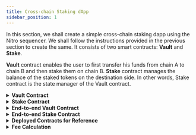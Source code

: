 ```yaml
---
title: Cross-chain Staking dApp
sidebar_position: 1
---
```


In this section, we shall create a simple cross-chain staking dapp using the Nitro sequencer. We shall follow the instructions provided in the previous section to create the same. It consists of two smart contracts: **Vault** and **Stake**.

**Vault** contract enables the user to first transfer his funds from chain A to chain B and then stake them on chain B.
**Stake** contract manages the balance of the staked tokens on the destination side. In other words, Stake contract is the state manager of the Vault contract.


<details>
<summary><b>Vault Contract</b></summary>

#### Installing the dependencies

Install the openzeppelin contracts by running the following command:

`yarn add @openzeppelin/contracts` or `npm install @openzeppelin/contracts`

#### Defining the IStake interface
In a separate folder titled `interfaces`, create an `IStake.sol` file with the following code:
```javascript
pragma solidity ^0.8.0;

interface IStake {
    function stake(
    address user,
    address token,
    uint256 amount
    ) external;
    function unstake(
    address user,
    address token,
    uint256 amount
    ) external;
}

```

#### Instantiating the contract

```javascript
//SPDX-License-Identifier: Unlicense
pragma solidity ^0.8.0;

import "@openzeppelin/contracts/token/ERC20/utils/SafeERC20.sol";
import "@openzeppelin/contracts/access/AccessControl.sol";
import "./interfaces/IStake.sol";

contract Vault is AccessControl {
}
```

Import the `SafeERC20.sol`and `AccessControl.sol` from `@openzeppelin/contracts`and `IStake.sol` into your Vault contract.

For your information:

1. `IStake.sol` is the interface of Stake contract which we need here for defining an instance of staking contract into our Vault contract.
2. `SafeERC20.sol` is the contract we shall use to access various functions of ERC20 tokens.
3. `AccessControl.sol` is the contract we shall use for putting admin controls over certain functions.

#### Creating state variables and the constructor

```javascript
using SafeERC20 for IERC20;
IStake public stakingContract;

address public routerAssetBridgeContract;

mapping(bytes32 => bytes) public ourContractsOnChain;

// iDepositMessage(uint256,bytes32,bytes,address,uint256,uint256,bytes)
bytes4 public constant I_DEPOSIT_MESSAGE_SELECTOR = bytes4(keccak256("iDepositMessage(uint256,bytes32,bytes,address,uint256,uint256,bytes)"));


constructor(address _routerAssetBridgeContract)
{
routerAssetBridgeContract =_routerAssetBridgeContract;
_setupRole(DEFAULT_ADMIN_ROLE, msg.sender);
}

```

1. `stakingContract`: This is the instance of our Stake contract which will manage the state and balance of funds in both kinds of staking: same chain staking as well as cross-chain staking.
2. `routerAssetBridgeContract`: This is the variable created for storing the address of the Nitro contract. We will be calling the Nitro contract to initiate the cross-chain sequenced transfer on the source side. We will also validate if the transaction triggered on the destination side has been made by the Nitro contract only.
3. `ourContractsOnChain` : This is the mapping that stores the address of the Vault contract corresponding to the destination chain ID which can be found [here](https://github.com/router-protocol/router-chain-docs/blob/main/docs/develop/voyager/tools/configurations/chain-id-identifiers.md). It makes sure that while calling the `iStake` function (explained later), we are putting the correct recipient vault address as per our desired destination chain.
4. `I_DEPOSIT_MESSAGE_SELECTOR` : This is the selector of `iDepositMessage` in Nitro.
5. `constructor`: Create the constructor with the address of the Nitro contract and set that into our state variable. Also give the `DEFAULT_ADMIN_ROLE` to the deployer.


#### Function to set the Staking contract
```javascript
function setStakingContract(address _stakingContract) external onlyRole(DEFAULT_ADMIN_ROLE) {
stakingContract = IStake(_stakingContract);
}
```

Our Vault contract on every chain must know the address of its corresponding Stake contract on the same chain to interact with it whenever a cross-chain request is received by the Vault. To store the address of the Stake contract, we can use the vault contract's `setStakingContract` function.

#### Function to set the Staking contract

```javascript
function setStakingContract(address _stakingContract) external onlyRole(DEFAULT_ADMIN_ROLE)
{
    stakingContract = IStake(_stakingContract);
}
```


Our Vault contract on every chain must know the address of its corresponding Stake contract on same chain to interact with it whenever a cross-chain call is received by Vault. Hence we create a function `setStakingContract` to store the address of Stake Contract on the same chain.

#### Function to store the addresses of Vault contracts deployed on other chains

```javascript
function setContractsOnChain(bytes32 chainIdBytes, address contractAddr) external onlyRole(DEFAULT_ADMIN_ROLE) {
    ourContractsOnChain[chainIdBytes] = toBytes(contractAddr);
}
```

Our Vault contract on every chain must know the addresses of its counterparts on every other chain to enable cross-chain transfers or cross-chain sequenced transfers. Hence we create a function `setContractsOnChain` that updates the mapping `ourContractsOnChain` about which we talked about earlier.

#### Function to approve Stake contract to safely transfer funds from Vault

```javascript
function approve(address token, address spender, uint256 amount) external onlyRole(DEFAULT_ADMIN_ROLE) {
        IERC20(token).approve(spender, amount);
    }
```

Our Vault contract on every chain must know the addresses of its counterparts on other chain sto enable cross-chain transfers or cross-chain sequenced transfers. Therefore, we create a function `setContractsOnChain` that updates the mapping `ourContractsOnChain`.

Below is the helper function to convert the `address` into `bytes`:

```javascript
function toBytes(address addr) internal pure returns (bytes memory b) {
        assembly {
            let m := mload(0x40)
            addr := and(addr, 0xFFFFFFFFFFFFFFFFFFFFFFFFFFFFFFFFFFFFFFFF)
            mstore(add(m, 20), xor(0x140000000000000000000000000000000000000000, addr))
            mstore(0x40, add(m, 52))
            b := m
        }
    }
```

This is just a supporting function. We shall use it as a converter whenever an address has to be passed as a parameter in the form of bytes.

#### Function to approve Stake contract and Nitro contract to safely transfer funds from Vault
```javascript
function approve(address token, address spender, uint256 amount) external onlyRole(DEFAULT_ADMIN_ROLE) {
IERC20(token).approve(spender, amount);
}
```

- Vault contract on every chain must approve the Nitro Contract on same chain so that Nitro is able to transfer funds from the Vault to itself, in order to start the cross-chain transfer process.
- On the destination side, funds are received by the Vault contract whenever a cross-chain transfer is executed and they are directed to Stake contract after which the staked balance against the user is updated. The Vault contract on every chain must approve the Stake contract on the same chain so that the Stake Contract is able to transfer a certain amount of tokens to itself from the Vault.


#### Function that enables cross-chain sequenced transfers

```javascript
function iStake(
bytes32 destChainIdBytes,
address srcToken,
uint256 amount,
uint256 destAmount,
address userAddress
) public payable {
    bytes memory recipientVaultContract = ourContractsOnChain[destChainIdBytes];
    bytes memory message = abi.encode(userAddress);
    bool success;


    (success, ) = routerAssetBridgeContract.call{ value: msg.value }(
    abi.encodeWithSelector(I_DEPOSIT_MESSAGE_SELECTOR,0, destChainIdBytes,recipientVaultContract, srcToken, amount, destAmount, message)
    );


    require(success, "unsuccessful");
}
```
It is the `iStake` function that:
1. Encodes the data that we need on the destination chain whenever a cross-chain request is received. Here we need the recipient or user address to update the staked balance against the user's address on the destination chain.
2. Calls the selector for the `iDepositMessage` function in Nitro as per the data passed in the parameters.



Let us understand the parameters of `iStake` function one by one:

| destChainIdBytes      | Network IDs of the chains in bytes32 format. These can be found [here](https://github.com/router-protocol/router-chain-docs/blob/main/docs/develop/voyager/tools/configurations/chain-id-identifiers.md).                   |
| --------------- | -------------------------------------------------------------------------------------- |  
| srcToken | Address of the token that has to be transferred from the source chain.                                                                   |
| amount | Decimal-adjusted amount of the token that has to be transferred from the source chain.                                                                   |
| destAmount | Minimum amount of tokens expected to be received by the recipient on the destination chain. This can be achieved by subtracting the forwarder fee from the source chain amount. Refer to the **Fee Calculation** section given at the end of this guide for more details on how to calculate forwarder fee. |
| userAddress    | Recipient or user address to update the staked balance on the destination chain. |

#### Function that receives the cross-chain call and executes the Stake function on the destination chain

```javascript
function handleNitroMessage(
address tokenSent,
uint256 amount,
bytes memory message
) external {
    // Checking if the sender is the router asset bridge contract
    require(
    msg.sender == routerAssetBridgeContract,
    "only nitro"
    );
    IERC20(tokenSent).safeIncreaseAllowance(address(stakingContract), amount );
    // decoding the data we sent from the source chain
    address user = abi.decode(message, (address));
    // calling the stake function
    stakingContract.stake(user, tokenSent, amount);
}
```

It is the `hanldeNitroMessage` function that:

1. Checks that the caller of the function is Nitro only.
2. Increases the allowance for the Stake contract so that the Vault can transfer funds to the Stake contract.
3. Decodes the data that we encoded (recipient address) at the time of initiating the cross-chain transfer.
4. Calls the Stake contract and updates the user’s staked balance.

</details>


<details>
<summary><b>Stake Contract</b></summary>

#### Installing the dependencies

Install the openzeppelin contracts by running the following command:

`yarn add @openzeppelin/contracts` or `npm install @openzeppelin/contracts`

#### Defining the IStake interface
In a separate folder titled `interfaces`, create an `IStake.sol` file with the following code:
```javascript
pragma solidity ^0.8.0;

interface IStake {
    function stake(
    address user,
    address token,
    uint256 amount
    ) external;
    function unstake(
    address user,
    address token,
    uint256 amount
    ) external;
}

```

#### Instantiating the contract

```javascript
//SPDX-License-Identifier: Unlicense
pragma solidity ^0.8.0;

import "@openzeppelin/contracts/token/ERC20/utils/SafeERC20.sol";
import "@openzeppelin/contracts/utils/math/SafeMath.sol";
import "./interfaces/IStake.sol";

contract Stake is IStake {

}
```

Import the `SafeERC20.sol` and `SafeMath.sol` from `@openzeppelin/contracts` and inherit the `IStake.sol` contract into your contract.

For your information:

1. `IStake.sol` is the interface of `Stake` contract which we need here for defining an instance of staking contract.
2. `SafeERC20.sol` is the contract we shall use to access various functions of ERC20 tokens.
3. `SafeMath.sol` is the wrapper contract over Solidity’s arithmetic operations with added overflow checks.

#### Creating state variables and the constructor

```javascript
using SafeERC20 for IERC20;
using SafeMath for uint256;
address public immutable vault;
// user address => token address => staked amount
mapping(address => mapping(address => uint256)) public stakedBalance;
constructor(address _vault) {
vault 
```

1. `vault`: This is the address of your Vault contract on the same chain.
2. `stakedBalance` : This is the mapping that stores the amount staked corresponding to the user and token address.
3. `constructor` : Create the constructor with the address of the Vault contract and store it in the state variable `vault`.

#### Adding modifier onlyVault()
```javascript
modifier onlyVault() {
require(msg.sender == vault, "Only Vault");
_;
}

```

We will add this modifier to our main functions `stake` and `unstake` to ensure that only the Vault contract can interact with the Stake contract. 

#### Adding functions to Stake and Unstake

```javascript
function stake(
    address user,
    address token,
    uint256 amount
    ) external override onlyVault {
    uint256 balanceBefore = IERC20(token).balanceOf(address(this));
    IERC20(token).safeTransferFrom(msg.sender, address(this), amount);
    uint256 balanceAfter = IERC20(token).balanceOf(address(this));
    uint256 _amount = balanceAfter.sub(balanceBefore, "No amount received");
    stakedBalance[user][token] += _amount;
}
```

This function:
1. Checks the balance of tokens before transferring them to itself from the Vault.
2. Transfers the tokens to itself.
3. Checks the balance of the token after transferring them.
4. Calculates the amount actually staked.
5. Updates the staked balance for the user.


```javascript
function unstake(
    address user,
    address token,
    uint256 amount
    ) external override onlyVault {
    stakedBalance[user][token] = stakedBalance[user][token].sub(
    amount,
    "User balance too low"
    );
    IERC20(token).safeTransfer(user, amount);
}
```
This function checks the staked balance of the user, subtracts the amount that the user wants to unstake from it and transfers that amount of tokens back to the user.


</details>


<details>
<summary><b> End-to-end Vault Contract</b></summary>

```javascript
// SPDX-License-Identifier: UNLICENSED
pragma solidity ^0.8.0;
import "@openzeppelin/contracts/token/ERC20/utils/SafeERC20.sol";
import "@openzeppelin/contracts/access/AccessControl.sol";
import "./IStake.sol";
contract Vault is AccessControl {
using SafeERC20 for IERC20;
IStake public stakingContract;
address public routerAssetBridgeContract;
mapping(bytes32 => bytes) public ourContractsOnChain;
// iDepositMessage(uint256,bytes32,bytes,address,uint256,uint256,bytes)

bytes4 public constant I_DEPOSIT_MESSAGE_SELECTOR = bytes4(keccak256("iDepositMessage(uint256,bytes32,bytes,address,uint256,uint256,bytes)"));

constructor(address _routerAssetBridgeContract) {
    routerAssetBridgeContract = _routerAssetBridgeContract;
    _setupRole(DEFAULT_ADMIN_ROLE, msg.sender);
}

function setStakingContract(address _stakingContract)
external
onlyRole(DEFAULT_ADMIN_ROLE) {
    stakingContract = IStake(_stakingContract);
}

function setContractsOnChain(
bytes32 chainIdBytes, 
address contractAddr
) external onlyRole(DEFAULT_ADMIN_ROLE) {
    ourContractsOnChain[chainIdBytes] = toBytes(contractAddr);
}

function stake(uint256 _amount, address _token) external {
    IERC20(_token).safeTransferFrom(msg.sender, address(this), _amount);
    stakingContract.stake(msg.sender, _token, _amount);
}

function unstake(uint256 _amount, address _token) external {
    stakingContract.unstake(msg.sender, _token, _amount);
}

function iStake(
bytes32 destChainIdBytes,
address srcToken,
uint256 amount,
uint256 destAmount,
address userAddress
) public payable {
    bytes memory recipientVaultContract = ourContractsOnChain[destChainIdBytes];
    bytes memory message = abi.encode(userAddress);
    bool success;
    (success, ) = routerAssetBridgeContract.call{ value: msg.value }(
    abi.encodeWithSelector(I_DEPOSIT_MESSAGE_SELECTOR,0, destChainIdBytes,recipientVaultContract, srcToken, amount, destAmount, message)
    );
    require(success, "unsuccessful");
}


function handleNitroMessage(
address tokenSent,
uint256 amount,
bytes memory message
) external {
    // Checking if the sender is the routerAssetBridgeContract contract
    require(
    msg.sender == routerAssetBridgeContract,
    "only routerAssetBridgeContract"
    );

    IERC20(tokenSent).safeIncreaseAllowance(address(stakingContract), amount );
    // decoding the data we sent from the source chain
    address user = abi.decode(message, (address));
    // calling the stake function
    stakingContract.stake(user, tokenSent, amount);
}

function approve(address token, address spender, uint256 amount) external onlyRole(DEFAULT_ADMIN_ROLE) {
    IERC20(token).approve(spender, amount);
}

function toBytes(address addr) public pure returns (bytes memory b) {
    assembly {
        let m := mload(0x40)
        addr := and(addr, 0xFFFFFFFFFFFFFFFFFFFFFFFFFFFFFFFFFFFFFFFF)
        mstore(add(m, 20), xor(0x140000000000000000000000000000000000000000, addr))
        mstore(0x40, add(m, 52))
        b := m
    }
}

}

```

</details>

<details>
<summary><b>End-to-end Stake Contract</b></summary>

```javascript
// SPDX-License-Identifier: UNLICENSED
pragma solidity ^0.8.0;
import "@openzeppelin/contracts/token/ERC20/utils/SafeERC20.sol";
import "@openzeppelin/contracts/utils/math/SafeMath.sol";
import "./IStake.sol";
contract Stake is IStake {
using SafeERC20 for IERC20;
using SafeMath for uint256;
address public immutable vault;
// user address => token address => staked amount
mapping(address => mapping(address => uint256)) public stakedBalance;
constructor(address _vault) {
vault = _vault;
}
modifier onlyVault() {
    require(msg.sender == vault, "Only Vault");
_;
}
function stake(
address user,
address token,
uint256 amount
) external override onlyVault {
    uint256 balanceBefore = IERC20(token).balanceOf(address(this));
    IERC20(token).safeTransferFrom(msg.sender, address(this), amount);
    uint256 balanceAfter = IERC20(token).balanceOf(address(this));
    uint256 _amount = balanceAfter.sub(balanceBefore, "No amount received");
    stakedBalance[user][token] += _amount;
}


function unstake(
address user,
address token,
uint256 amount
) external override onlyVault {
    stakedBalance[user][token] = stakedBalance[user][token].sub(
    amount,
    "User balance too low"
    );
    IERC20(token).safeTransfer(user, amount);
}
}
```

</details>

<details>
<summary><b>Deployed Contracts for Reference</b></summary>

**Polygon Mumbai Testnet**

<u>Vault</u>

[0x8301831f9dA121A83E2f1b61f23bD4C36EBA2298](https://mumbai.polygonscan.com/address/0x8301831f9dA121A83E2f1b61f23bD4C36EBA2298)

<u>Stake</u>

[0xd1De48fbe9b0248535c7D69b0c3209E48B5378F5](https://mumbai.polygonscan.com/address/0xd1De48fbe9b0248535c7D69b0c3209E48B5378F5)

**Avalanche Fuji Testnet**

<u>Vault</u>

[0xc3b7B28e1b9B43ebe130E3748e8843525C1c8315](https://testnet.snowtrace.io/address/0xc3b7B28e1b9B43ebe130E3748e8843525C1c8315)

<u>Stake</u>

[0x5060eF48Ad8d135fbb37966f5F77C6b5Dca2e62f](https://testnet.snowtrace.io/address/0x5060eF48Ad8d135fbb37966f5F77C6b5Dca2e62f)

</details>

<details>
<summary><b>Fee Calculation</b></summary>

The fee for using Nitro sequencer has two components: 
- **Transfer/Forwarder Fee**: The fee for transferring tokens from one chain to another. Users can use this [API](https://api.trustless-voyager.alpha.routerprotocol.com/api#/Fees/FeeController_getFeesForChainInTokenTerms) to estimate the fee by putting in the destination chain ID, address of the token on the destination chain, token amount, and token decimals. There is another boolean value `checkLiquidity`:
    -  If marked as TRUE, the API gives the list of all the forwarders which have enough liquidity (along with the fee they would charge in terms of the token desired) against the amount requested by the user for the token.
    - If marked as FALSE, the API gives the list of all the forwarders whether or not they have enough liquidity to take up the transaction.

- **Additional Fee**: This is the gas fee for executing the message upon receiving the tokens on the destination chain. For this, two things are needed:
    1. Gas limit required for execution of the request on the destination chain. This can be calculated using tools like hardhat-gas-reporter.
    2. Gas price with which to execute the request on the destination chain. This can be calculated using the RPC of the destination chain.
    ```javascript
    // using ethers.js
    const gasPrice = await provider.getGasPrice();

    // using web3.js
    const gasPrice = web3.eth.getGasPrice().then((result) => {
    console.log(web3.utils.fromWei(result, 'ether'));
    });
    ```

Let’s say the gas limit required to execute the message on Mumbai (destination chain) is 200000 units, the gas price is 26 GWEI, then:

```math
total_gas_fee = {(200000 * 26 * (10^9)) / (10^18)} wMATIC = 0.0052 wMATIC
```

<!-- Let's suppose the user is transferring 100 USDC from the source chain to the destination chain, the user should put the `destAmount` as the following:

```math
destAmount = 100 - forwarder fee - total_gas_fee
``` -->


</details>